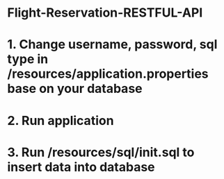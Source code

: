 # Flight-Reservation-RESTFUL-API

# 1. Change username, password, sql type in /resources/application.properties base on your database
# 2. Run application
# 3. Run /resources/sql/init.sql to insert data into database
